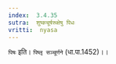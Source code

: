 ```yaml
---
index:  3.4.35
sutra:  शुष्कचूर्षरूक्षेषु पिधः
vritti:  nyasa
---
```


`पिषः` इति। `पिष्लृ सञ्चूर्णने` (धा.पा.1452)।।

